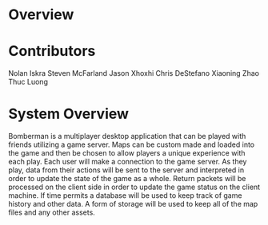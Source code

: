 # Overview


# Contributors
Nolan Iskra
Steven McFarland
Jason Xhoxhi
Chris DeStefano
Xiaoning Zhao
Thuc Luong

# System Overview
 
Bomberman is a multiplayer desktop application that can be played with friends utilizing a game server. Maps can be custom made and loaded into the game and then be chosen to allow players a unique experience with each play.
Each user will make a connection to the game server. As they play, data from their actions will be sent to the server and interpreted in order to update the state of the game as a whole. Return packets will be processed on the client side in order to update the game status on the client machine. If time permits a database will be used to keep track of game history and other data. A form of storage will be used to keep all of the map files and any other assets.
